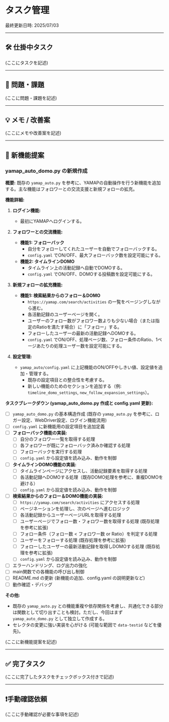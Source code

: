 # タスク管理

最終更新日時: 2025/07/03

---

## 🛠 仕掛中タスク

(ここにタスクを記述)

---

## 🚧 問題・課題

(ここに問題・課題を記述)

---

## 💡 メモ / 改善案

(ここにメモや改善案を記述)

---

## 🚀 新機能提案

### yamap_auto_domo.py の新規作成

**概要:** 既存の `yamap_auto.py` を参考に、YAMAPの自動操作を行う新機能を追加する。主な機能はフォロワーとの交流支援と新規フォローの拡充。

**機能詳細:**

1.  **ログイン機能:**
    *   最初にYAMAPへログインする。

2.  **フォロワーとの交流機能:**
    *   **機能1: フォローバック**
        *   自分をフォローしてくれたユーザーを自動でフォローバックする。
        *   `config.yaml` でON/OFF、最大フォローバック数を設定可能にする。
    *   **機能2: タイムラインDOMO**
        *   タイムライン上の活動記録へ自動でDOMOする。
        *   `config.yaml` でON/OFF、DOMOする投稿数を設定可能にする。

3.  **新規フォローの拡充機能:**
    *   **機能1: 検索結果からのフォロー＆DOMO**
        *   `https://yamap.com/search/activities` の一覧をページングしながら進む。
        *   各活動記録のユーザーページを開く。
        *   ユーザーのフォロー数がフォロワー数よりも少ない場合（または指定のRatioを満たす場合）に「フォロー」する。
        *   フォローしたユーザーの最新の活動記録へDOMOする。
        *   `config.yaml` でON/OFF、処理ページ数、フォロー条件のRatio、1ページあたりの処理ユーザー数を設定可能にする。

4.  **設定管理:**
    *   `yamap_auto/config.yaml` に上記機能のON/OFFやしきい値、設定値を追加・管理する。
        *   既存の設定項目との整合性を考慮する。
        *   新しい機能のためのセクションを追加する（例: `timeline_domo_settings`, `new_follow_expansion_settings`）。

**タスクブレークダウン (yamap_auto_domo.py 作成と config.yaml 更新):**

*   [ ] `yamap_auto_domo.py` の基本構造作成 (既存の `yamap_auto.py` を参考に、ロガー設定、WebDriver設定、ログイン機能流用)
*   [ ] `config.yaml` に新機能用の設定項目を追加定義
*   [ ] **フォローバック機能の実装:**
    *   [ ] 自分のフォロワー一覧を取得する処理
    *   [ ] 各フォロワーが既にフォローバック済みか確認する処理
    *   [ ] フォローバックを実行する処理
    *   [ ] `config.yaml` から設定値を読み込み、動作を制御
*   [ ] **タイムラインDOMO機能の実装:**
    *   [ ] タイムラインページにアクセスし、活動記録要素を取得する処理
    *   [ ] 各活動記録へDOMOする処理（既存DOMO処理を参考に、重複DOMOを避ける）
    *   [ ] `config.yaml` から設定値を読み込み、動作を制御
*   [ ] **検索結果からのフォロー＆DOMO機能の実装:**
    *   [ ] `https://yamap.com/search/activities` にアクセスする処理
    *   [ ] ページネーションを処理し、次のページへ進むロジック
    *   [ ] 各活動記録からユーザーページURLを取得する処理
    *   [ ] ユーザーページでフォロー数・フォロワー数を取得する処理 (既存処理を参考に拡張)
    *   [ ] フォロー条件（フォロー数 < フォロワー数 or Ratio）を判定する処理
    *   [ ] ユーザーをフォローする処理 (既存処理を参考に拡張)
    *   [ ] フォローしたユーザーの最新活動記録を取得しDOMOする処理 (既存処理を参考に拡張)
    *   [ ] `config.yaml` から設定値を読み込み、動作を制御
*   [ ] エラーハンドリング、ログ出力の強化
*   [ ] main関数での各機能の呼び出し制御
*   [ ] README.md の更新 (新機能の追加、config.yaml の説明更新など)
*   [ ] 動作確認・デバッグ

**その他:**

*   既存の `yamap_auto.py` との機能重複や依存関係を考慮し、共通化できる部分は関数として切り出すことも検討。ただし、今回はまず `yamap_auto_domo.py` として独立して作成する。
*   セレクタの変更に強い実装を心がける (可能な範囲で `data-testid` などを優先)。

(ここに新機能提案を記述)

---

## ✅ 完了タスク

(ここに完了したタスクをチェックボックス付きで記述)
<!-- - [x] 完了したタスク1 (コミットハッシュ or Issue番号) -->

---

## ❗手動確認依頼

(ここに手動確認が必要な事項を記述)
